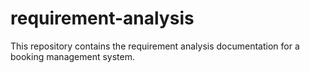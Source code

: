 # requirement-analysis
This repository contains the requirement analysis documentation for a booking management system.
